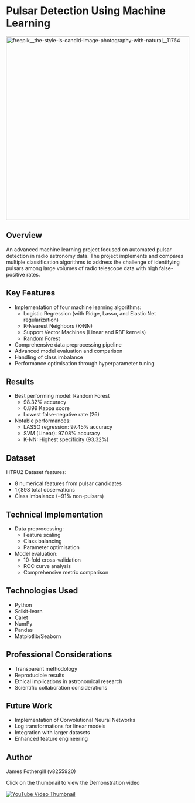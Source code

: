 # Pulsar Detection Using Machine Learning

<img width="500" height="500" alt="freepik__the-style-is-candid-image-photography-with-natural__11754" src="https://github.com/user-attachments/assets/fd484a79-b383-4e29-bd62-1cb23bbe3089" />


## Overview
An advanced machine learning project focused on automated pulsar detection in radio astronomy data. The project implements and compares multiple classification algorithms to address the challenge of identifying pulsars among large volumes of radio telescope data with high false-positive rates.

## Key Features
- Implementation of four machine learning algorithms:
  - Logistic Regression (with Ridge, Lasso, and Elastic Net regularization)
  - K-Nearest Neighbors (K-NN)
  - Support Vector Machines (Linear and RBF kernels)
  - Random Forest
- Comprehensive data preprocessing pipeline
- Advanced model evaluation and comparison
- Handling of class imbalance
- Performance optimisation through hyperparameter tuning

## Results
- Best performing model: Random Forest
  - 98.32% accuracy
  - 0.899 Kappa score
  - Lowest false-negative rate (26)
- Notable performances:
  - LASSO regression: 97.45% accuracy
  - SVM (Linear): 97.08% accuracy
  - K-NN: Highest specificity (93.32%)

## Dataset
HTRU2 Dataset features:
- 8 numerical features from pulsar candidates
- 17,898 total observations
- Class imbalance (~91% non-pulsars)

## Technical Implementation
- Data preprocessing:
  - Feature scaling
  - Class balancing
  - Parameter optimisation
- Model evaluation:
  - 10-fold cross-validation
  - ROC curve analysis
  - Comprehensive metric comparison

## Technologies Used
- Python
- Scikit-learn
- Caret
- NumPy
- Pandas
- Matplotlib/Seaborn

## Professional Considerations
- Transparent methodology
- Reproducible results
- Ethical implications in astronomical research
- Scientific collaboration considerations

## Future Work
- Implementation of Convolutional Neural Networks
- Log transformations for linear models
- Integration with larger datasets
- Enhanced feature engineering

## Author
James Fothergill (v8255920)

  Click on the thumbnail to view the Demonstration video

[![YouTube Video Thumbnail](https://img.youtube.com/vi/Q2Xlj-bNVhc/0.jpg)](https://www.youtube.com/watch?v=Q2Xlj-bNVhc)
